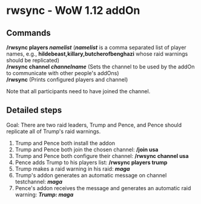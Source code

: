 # rwsync - WoW 1.12 addOn

## Commands
**/rwsync players _namelist_** (**_namelist_** is a comma separated list of player names, e.g., **hildebeast,killary,butcherofbenghazi** whose raid warnings should be replicated)<br/>
**/rwsync channel _channelname_** (Sets the channel to be used by the addOn to communicate with other people's addOns)<br/>
**/rwsync** (Prints configured players and channel)

Note that all participants need to have joined the channel.

## Detailed steps

Goal: There are two raid leaders, Trump and Pence, and Pence should replicate all of Trump's raid warnings.

1. Trump and Pence both install the addon
2. Trump and Pence both join the chosen channel: **/join usa**
3. Trump and Pence both configure their channel: **/rwsync channel usa**
4. Pence adds Trump to his players list: **/rwsync players trump**
5. Trump makes a raid warning in his raid: **_maga_**
6. Trump's addon generates an automatic message on channel testchannel: **_maga_**
7. Pence's addon receives the message and generates an automatic raid warning: **_Trump: maga_**
